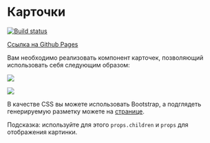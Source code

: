 Карточки
===

[![Build status](https://ci.appveyor.com/api/projects/status/c1w21o20okjrehci?svg=true)](https://ci.appveyor.com/project/ArtKonX/ra16-homeworks-composition-cards)

[Ссылка на Github Pages](https://artkonx.github.io/ra16-homeworks-composition-cards/)

Вам необходимо реализовать компонент карточек, позволяющий использовать себя следующим образом:

![](./assets/card1.png)

![](./assets/card2.png)

В качестве CSS вы можете использовать Bootstrap, а подглядеть генерируемую разметку можете на [странице]( https://getbootstrap.com/docs/4.3/components/card/).

Подсказка: используйте для этого `props.children` и `props` для отображения картинки.